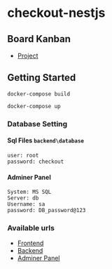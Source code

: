 # checkout-nestjs

## Board Kanban
* [Project](https://github.com/julianosaless/checkout-nestjs/projects/1)
  
## Getting Started
```
docker-compose build

docker-compose up
```

### Database Setting
#### Sql Files `backend\database`
```
user: root
password: checkout
```
#### Adminer Panel
```
System: MS SQL
Server: db
Username: sa
password: DB_password@123
```
### Available urls
* [Frontend](http://localhost:4200)
* [Backend](http://localhost:5000/swagger/index.html)
* [Adminer Panel](http://localhost:8082)
